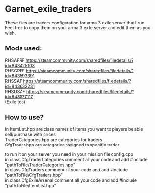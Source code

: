# Garnet_exile_traders
These files are traders configuration for arma 3 exile server that I run.<br />
Feel free to copy them on your arma 3 exile server and edit them as you wish.<br />

## Mods used:
RHSAFRF https://steamcommunity.com/sharedfiles/filedetails/?id=843425103<br />
RHSGREF https://steamcommunity.com/sharedfiles/filedetails/?id=843593391<br />
RHSSAF https://steamcommunity.com/sharedfiles/filedetails/?id=843632231<br />
RHSUSAF https://steamcommunity.com/sharedfiles/filedetails/?id=843577117<br />
(Exile too)

## How to use?
In ItemList.hpp are class names of items you want to players be able sell/purchase with prices<br />
TraderCategories.hpp are categories for traders<br />
CfgTrader.hpp are categories assigned to specific trader<br />

to run it on your server you need in your mission file config.cpp<br />
in class CfgTraderCategories comment all your code and add #include "pathToFile\TraderCategories.hpp"<br />
in class CfgTraders comment all your code and add #include "pathToFile\CfgTraders.hpp"<br />
in class CfgExileArsenal comment all your code and add #include "pathToFile\ItemList.hpp"<br />
